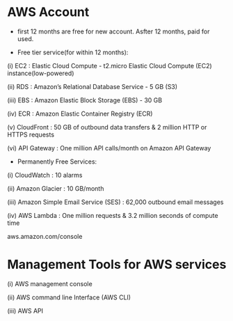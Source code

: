 # AWS Account

- first 12 months are free for new account. Asfter 12 months, paid for used.

- Free tier service(for within 12 months):

(i)  EC2 : Elastic Cloud Compute - t2.micro Elastic Cloud Compute (EC2) instance(low-powered)

(ii) RDS : Amazon’s Relational Database Service - 5 GB (S3)

(iii) EBS : Amazon Elastic Block Storage (EBS) - 30 GB

(iv) ECR : Amazon Elastic Container Registry (ECR)

(v) CloudFront : 50 GB of outbound data transfers & 2 million HTTP or HTTPS requests

(vi) API Gateway : One million API calls/month on Amazon API Gateway

- Permanently Free Services:

(i) CloudWatch : 10 alarms

(ii) Amazon Glacier : 10 GB/month

(iii) Amazon Simple Email Service (SES) : 62,000 outbound email messages

(iv) AWS Lambda : One million requests & 3.2 million seconds of compute time

aws.amazon.com/console

# Management Tools for AWS services

(i) AWS management console

(ii) AWS command line Interface (AWS CLI)

(iii) AWS API
